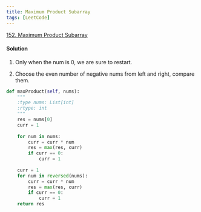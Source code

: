 ```yaml
---
title: Maximum Product Subarray
tags: [LeetCode]
---
```


[152. Maximum Product Subarray](https://leetcode.com/problems/maximum-product-subarray/)
#### Solution 
1. Only when the num is 0, we are sure to restart.

1. Choose the even number of negative nums from left and right, compare them.

```python
def maxProduct(self, nums):
    """
    :type nums: List[int]
    :rtype: int
    """
    res = nums[0]
    curr = 1
    
    for num in nums:
        curr = curr * num
        res = max(res, curr)
        if curr == 0:
            curr = 1
            
    curr = 1
    for num in reversed(nums):
        curr = curr * num
        res = max(res, curr)
        if curr == 0:
            curr = 1
    return res
```